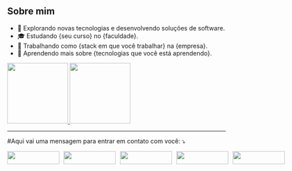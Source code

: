 ## Sobre mim

- 🤔 Explorando novas tecnologias e desenvolvendo soluções de software.
- 🎓 Estudando {seu curso} no {faculdade}.
- 💼 Trabalhando como {stack em que você trabalhar} na {empresa}.
- 🌱 Aprendendo mais sobre {tecnologias que você está aprendendo}.


<div>
  <a href="https://github.com/gmarrtinss">
    <img height="140em" src="https://github-readme-stats.vercel.app/api?username=gmarrtinss&show_icons=true&theme=shades-of-purple&include_all_commits=true&count_private=true"/>
    <img height="140em" src="https://github-readme-stats.vercel.app/api/top-langs/?username=gmarrtinss&layout=compact&langs_count=16&theme=shades-of-purple"/>
  </a>
</div>

------

<p align="left">
 #Aqui vai uma mensagem para entrar em contato com você: ⤵️
</p>

<div style="display: flex; gap: 10px; align-items: center;">
  <a href="https://www.linkedin.com/in/gmarrtinss/" target="_blank">
    <img src="https://img.shields.io/badge/-LinkedIn-%230077B5?style=for-the-badge&logo=linkedin&logoColor=white" width="120" height="30" />
  </a>
  <a href="g.martiins.silva15@gmail.com" target="_blank">
    <img src="https://img.shields.io/badge/-Gmail-%23D44638?style=for-the-badge&logo=gmail&logoColor=white" width="120" height="30" />
  </a>
  <a href="https://wa.me/5592986243425" target="_blank">
    <img src="https://img.shields.io/badge/-WhatsApp-25d366?style=flat-square&labelColor=25d366&logo=whatsapp&logoColor=white" width="120" height="30" />
  </a>
  <a href="https://discord.com/channels/@me/thytor" target="_blank">
    <img src="https://img.shields.io/badge/Discord-7289DA?style=for-the-badge&logo=discord&logoColor=white" width="120" height="30" />
  </a> 
  <a href="https://www.instagram.com/gmarrtinss/" target="_blank">
    <img src="https://img.shields.io/badge/-Instagram-%23E4405F?style=for-the-badge&logo=instagram&logoColor=white" width="120" height="30" />
  </a>
</div>
